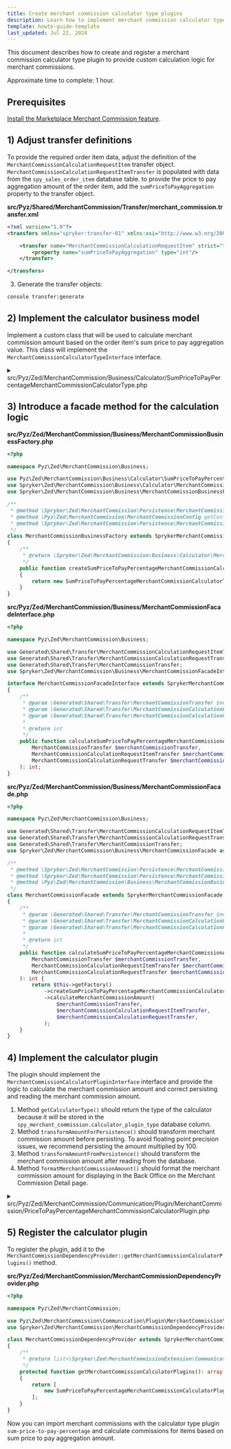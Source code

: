 ```yaml
---
title: Create merchant commission calculator type plugins
description: Learn how to implement merchant commission calculator type plugin.
template: howto-guide-template
last_updated: Jul 22, 2024
---
```


This document describes how to create and register a merchant commission calculator type plugin to provide custom calculation logic for merchant commissions.

Approximate time to complete: 1 hour.

## Prerequisites

[Install the Marketplace Merchant Commission feature](/docs/pbc/all/merchant-management/{{page.version}}/marketplace/install-and-upgrade/install-features/install-the-marketplace-merchant-commission-feature.html).


## 1) Adjust transfer definitions

To provide the required order item data, adjust the definition of the `MerchantCommissionCalculationRequestItem` transfer object. `MerchantCommissionCalculationRequestItemTransfer` is populated with data from the `spy_sales_order_item` database table. to provide the price to pay aggregation amount of the order item, add the `sumPriceToPayAggregation` property to the transfer object.

**src/Pyz/Shared/MerchantCommission/Transfer/merchant_commission.transfer.xml**

```xml
<?xml version="1.0"?>
<transfers xmlns="spryker:transfer-01" xmlns:xsi="http://www.w3.org/2001/XMLSchema-instance" xsi:schemaLocation="spryker:transfer-01 http://static.spryker.com/transfer-01.xsd">

    <transfer name="MerchantCommissionCalculationRequestItem" strict="true">
        <property name="sumPriceToPayAggregation" type="int"/>
    </transfer>

</transfers>
```

3. Generate the transfer objects:

```bash
console transfer:generate
```

## 2) Implement the calculator business model

Implement a custom class that will be used to calculate merchant commission amount based on the order item's sum price to pay aggregation value.
This class will implement the `MerchantCommissionCalculatorTypeInterface` interface.


<details>
  <summary>src/Pyz/Zed/MerchantCommission/Business/Calculator/SumPriceToPayPercentageMerchantCommissionCalculatorType.php</summary>

```php
<?php

namespace Pyz\Zed\MerchantCommission\Business\Calculator;

use Generated\Shared\Transfer\MerchantCommissionCalculationRequestItemTransfer;
use Generated\Shared\Transfer\MerchantCommissionCalculationRequestTransfer;
use Generated\Shared\Transfer\MerchantCommissionTransfer;
use Spryker\Zed\MerchantCommission\Business\Calculator\MerchantCommissionCalculatorTypeInterface;
use Spryker\Zed\MerchantCommission\MerchantCommissionConfig;

class SumPriceToPayPercentageMerchantCommissionCalculatorType implements MerchantCommissionCalculatorTypeInterface
{
    /**
     * @var \Spryker\Zed\MerchantCommission\MerchantCommissionConfig
     */
    protected MerchantCommissionConfig $merchantCommissionConfig;

    /**
     * @param \Spryker\Zed\MerchantCommission\MerchantCommissionConfig $merchantCommissionConfig
     */
    public function __construct(MerchantCommissionConfig $merchantCommissionConfig)
    {
        $this->merchantCommissionConfig = $merchantCommissionConfig;
    }

    /**
     * @param \Generated\Shared\Transfer\MerchantCommissionTransfer $merchantCommissionTransfer
     * @param \Generated\Shared\Transfer\MerchantCommissionCalculationRequestItemTransfer $merchantCommissionCalculationRequestItemTransfer
     * @param \Generated\Shared\Transfer\MerchantCommissionCalculationRequestTransfer $merchantCommissionCalculationRequestTransfer
     *
     * @return int
     */
    public function calculateMerchantCommissionAmount(
        MerchantCommissionTransfer $merchantCommissionTransfer,
        MerchantCommissionCalculationRequestItemTransfer $merchantCommissionCalculationRequestItemTransfer,
        MerchantCommissionCalculationRequestTransfer $merchantCommissionCalculationRequestTransfer
    ): int {
        $merchantCommissionPercentAmount = $merchantCommissionTransfer->getAmountOrFail() / 100;
        if ($merchantCommissionPercentAmount <= 0) {
            return 0;
        }

        return $this->calculate(
            $merchantCommissionCalculationRequestItemTransfer->getSumPriceToPayAggregationOrFail(),
            $merchantCommissionPercentAmount,
        );
    }

    /**
     * @param int $sumPriceToPayAggregation
     * @param float $merchantCommissionPercentAmount
     *
     * @return int
     */
    protected function calculate(int $sumPriceToPayAggregation, float $merchantCommissionPercentAmount): int
    {
        $calculatedMerchantCommissionAmount = $sumPriceToPayAggregation * $merchantCommissionPercentAmount / 100;

        return (int)round(
            $calculatedMerchantCommissionAmount,
            0,
            $this->merchantCommissionConfig->getPercentageMerchantCommissionCalculationRoundMode(),
        );
    }
}
```

</details>

## 3) Introduce a facade method for the calculation logic

**src/Pyz/Zed/MerchantCommission/Business/MerchantCommissionBusinessFactory.php**

```php
<?php

namespace Pyz\Zed\MerchantCommission\Business;

use Pyz\Zed\MerchantCommission\Business\Calculator\SumPriceToPayPercentageMerchantCommissionCalculatorType;
use Spryker\Zed\MerchantCommission\Business\Calculator\MerchantCommissionCalculatorTypeInterface;
use Spryker\Zed\MerchantCommission\Business\MerchantCommissionBusinessFactory as SprykerMerchantCommissionBusinessFactory;

/**
 * @method \Spryker\Zed\MerchantCommission\Persistence\MerchantCommissionEntityManagerInterface getEntityManager()
 * @method \Pyz\Zed\MerchantCommission\MerchantCommissionConfig getConfig()
 * @method \Spryker\Zed\MerchantCommission\Persistence\MerchantCommissionRepositoryInterface getRepository()
 */
class MerchantCommissionBusinessFactory extends SprykerMerchantCommissionBusinessFactory
{
    /**
     * @return \Spryker\Zed\MerchantCommission\Business\Calculator\MerchantCommissionCalculatorTypeInterface
     */
    public function createSumPriceToPayPercentageMerchantCommissionCalculatorType(): MerchantCommissionCalculatorTypeInterface
    {
        return new SumPriceToPayPercentageMerchantCommissionCalculatorType($this->getConfig());
    }
}
```

**src/Pyz/Zed/MerchantCommission/Business/MerchantCommissionFacadeInterface.php**

```php
<?php

namespace Pyz\Zed\MerchantCommission\Business;

use Generated\Shared\Transfer\MerchantCommissionCalculationRequestItemTransfer;
use Generated\Shared\Transfer\MerchantCommissionCalculationRequestTransfer;
use Generated\Shared\Transfer\MerchantCommissionTransfer;
use Spryker\Zed\MerchantCommission\Business\MerchantCommissionFacadeInterface as SprykerMerchantCommissionFacadeInterface;

interface MerchantCommissionFacadeInterface extends SprykerMerchantCommissionFacadeInterface
{
    /**
     * @param \Generated\Shared\Transfer\MerchantCommissionTransfer $merchantCommissionTransfer
     * @param \Generated\Shared\Transfer\MerchantCommissionCalculationRequestItemTransfer $merchantCommissionCalculationRequestItemTransfer
     * @param \Generated\Shared\Transfer\MerchantCommissionCalculationRequestTransfer $merchantCommissionCalculationRequestTransfer
     *
     * @return int
     */
    public function calculateSumPriceToPayPercentageMerchantCommissionAmount(
        MerchantCommissionTransfer $merchantCommissionTransfer,
        MerchantCommissionCalculationRequestItemTransfer $merchantCommissionCalculationRequestItemTransfer,
        MerchantCommissionCalculationRequestTransfer $merchantCommissionCalculationRequestTransfer
    ): int;
}
```

**src/Pyz/Zed/MerchantCommission/Business/MerchantCommissionFacade.php**

```php
<?php

namespace Pyz\Zed\MerchantCommission\Business;

use Generated\Shared\Transfer\MerchantCommissionCalculationRequestItemTransfer;
use Generated\Shared\Transfer\MerchantCommissionCalculationRequestTransfer;
use Generated\Shared\Transfer\MerchantCommissionTransfer;
use Spryker\Zed\MerchantCommission\Business\MerchantCommissionFacade as SprykerMerchantCommissionFacade;

/**
 * @method \Spryker\Zed\MerchantCommission\Persistence\MerchantCommissionEntityManagerInterface getEntityManager()
 * @method \Spryker\Zed\MerchantCommission\Persistence\MerchantCommissionRepositoryInterface getRepository()
 * @method \Pyz\Zed\MerchantCommission\Business\MerchantCommissionBusinessFactory getFactory()
 */
class MerchantCommissionFacade extends SprykerMerchantCommissionFacade implements MerchantCommissionFacadeInterface
{
    /**
     * @param \Generated\Shared\Transfer\MerchantCommissionTransfer $merchantCommissionTransfer
     * @param \Generated\Shared\Transfer\MerchantCommissionCalculationRequestItemTransfer $merchantCommissionCalculationRequestItemTransfer
     * @param \Generated\Shared\Transfer\MerchantCommissionCalculationRequestTransfer $merchantCommissionCalculationRequestTransfer
     *
     * @return int
     */
    public function calculateSumPriceToPayPercentageMerchantCommissionAmount(
        MerchantCommissionTransfer $merchantCommissionTransfer,
        MerchantCommissionCalculationRequestItemTransfer $merchantCommissionCalculationRequestItemTransfer,
        MerchantCommissionCalculationRequestTransfer $merchantCommissionCalculationRequestTransfer
    ): int {
        return $this->getFactory()
            ->createSumPriceToPayPercentageMerchantCommissionCalculatorType()
            ->calculateMerchantCommissionAmount(
                $merchantCommissionTransfer,
                $merchantCommissionCalculationRequestItemTransfer,
                $merchantCommissionCalculationRequestTransfer,
            );
    }
}
```

## 4) Implement the calculator plugin

The plugin should implement the `MerchantCommissionCalculatorPluginInterface` interface and provide the logic to calculate the merchant commission amount and correct persisting and reading the merchant commission amount.

1. Method `getCalculatorType()` should return the type of the calculator because it will be stored in the `spy_merchant_commission.calculator_plugin_type` database column.
2. Method `transformAmountForPersistence()` should transform merchant commission amount before persisting. To avoid floating point precision issues, we recommend persisting the amount multiplied by 100.
3. Method `transformAmountFromPersistence()` should transform the merchant commission amount after reading from the database.
4. Method `formatMerchantCommissionAmount()` should format the merchant commission amount for displaying in the Back Office on the Merchant Commission Detail page.

<details>
  <summary>src/Pyz/Zed/MerchantCommission/Communication/Plugin/MerchantCommission/PriceToPayPercentageMerchantCommissionCalculatorPlugin.php</summary>

```php
<?php

namespace Pyz\Zed\MerchantCommission\Communication\Plugin\MerchantCommission;

use Generated\Shared\Transfer\MerchantCommissionCalculationRequestItemTransfer;
use Generated\Shared\Transfer\MerchantCommissionCalculationRequestTransfer;
use Generated\Shared\Transfer\MerchantCommissionTransfer;
use Spryker\Zed\Kernel\Communication\AbstractPlugin;
use Spryker\Zed\MerchantCommissionExtension\Communication\Dependency\Plugin\MerchantCommissionCalculatorPluginInterface;

/**
 * @method \Pyz\Zed\MerchantCommission\MerchantCommissionConfig getConfig()
 * @method \Pyz\Zed\MerchantCommission\Business\MerchantCommissionFacadeInterface getFacade()
 * @method \Spryker\Zed\MerchantCommission\Communication\MerchantCommissionCommunicationFactory getFactory()
 */
class SumPriceToPayPercentageMerchantCommissionCalculatorPlugin extends AbstractPlugin implements MerchantCommissionCalculatorPluginInterface
{
    /**
     * @var string
     */
    protected const CALCULATOR_TYPE = 'sum-price-to-pay-percentage';

    /**
     * @return string
     */
    public function getCalculatorType(): string
    {
        return static::CALCULATOR_TYPE;
    }

    /**
     * @param \Generated\Shared\Transfer\MerchantCommissionTransfer $merchantCommissionTransfer
     * @param \Generated\Shared\Transfer\MerchantCommissionCalculationRequestItemTransfer $merchantCommissionCalculationRequestItemTransfer
     * @param \Generated\Shared\Transfer\MerchantCommissionCalculationRequestTransfer $merchantCommissionCalculationRequestTransfer
     *
     * @return int
     */
    public function calculateMerchantCommission(
        MerchantCommissionTransfer $merchantCommissionTransfer,
        MerchantCommissionCalculationRequestItemTransfer $merchantCommissionCalculationRequestItemTransfer,
        MerchantCommissionCalculationRequestTransfer $merchantCommissionCalculationRequestTransfer
    ): int {
        return $this->getFacade()->calculateSumPriceToPayPercentageMerchantCommissionAmount(
            $merchantCommissionTransfer,
            $merchantCommissionCalculationRequestItemTransfer,
            $merchantCommissionCalculationRequestTransfer,
        );
    }

    /**
     * @param float $merchantCommissionAmount
     *
     * @return int
     */
    public function transformAmountForPersistence(float $merchantCommissionAmount): int
    {
        return (int)round($merchantCommissionAmount * 100);
    }

    /**
     * @param int $merchantCommissionAmount
     *
     * @return float
     */
    public function transformAmountFromPersistence(int $merchantCommissionAmount): float
    {
        return round($merchantCommissionAmount / 100, 2);
    }

    /**
     * @param int $merchantCommissionAmount
     * @param string|null $currencyIsoCode
     *
     * @return string
     */
    public function formatMerchantCommissionAmount(int $merchantCommissionAmount, ?string $currencyIsoCode = null): string
    {
        return sprintf('%s %%', $this->transformAmountFromPersistence($merchantCommissionAmount));
    }
}
```

</details>

## 5) Register the calculator plugin

To register the plugin, add it to the `MerchantCommissionDependencyProvider::getMerchantCommissionCalculatorPlugins()` method.

**src/Pyz/Zed/MerchantCommission/MerchantCommissionDependencyProvider.php**

```php
<?php

namespace Pyz\Zed\MerchantCommission;

use Pyz\Zed\MerchantCommission\Communication\Plugin\MerchantCommission\SumPriceToPayPercentageMerchantCommissionCalculatorPlugin;
use Spryker\Zed\MerchantCommission\MerchantCommissionDependencyProvider as SprykerMerchantCommissionDependencyProvider;

class MerchantCommissionDependencyProvider extends SprykerMerchantCommissionDependencyProvider
{
    /**
     * @return list<\Spryker\Zed\MerchantCommissionExtension\Communication\Dependency\Plugin\MerchantCommissionCalculatorPluginInterface>
     */
    protected function getMerchantCommissionCalculatorPlugins(): array
    {
        return [
            new SumPriceToPayPercentageMerchantCommissionCalculatorPlugin(),
        ];
    }
}
```

Now you can import merchant commissions with the calculator type plugin `sum-price-to-pay-percentage` and calculate commissions for items based on sum price to pay aggregation amount.
